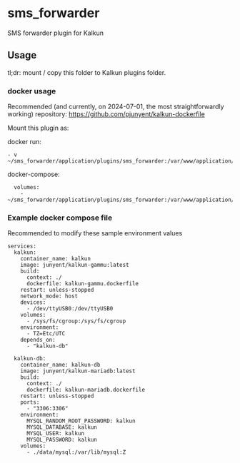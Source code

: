 # sms_forwarder
SMS forwarder plugin for Kalkun

## Usage

tl;dr: mount / copy this folder to Kalkun plugins folder.

### docker usage

Recommended (and currently, on 2024-07-01, the most straightforwardly working) repository: https://github.com/pjunyent/kalkun-dockerfile 

Mount this plugin as:

docker run:
```
- v ~/sms_forwarder/application/plugins/sms_forwarder:/var/www/application/plugins/sms_forwarder
```

docker-compose:
```
  volumes:
    - ~/sms_forwarder/application/plugins/sms_forwarder:/var/www/application/plugins/sms_forwarder
```

### Example docker compose file

Recommended to modify these sample environment values
```
services:
  kalkun:
    container_name: kalkun
    image: junyent/kalkun-gammu:latest
    build:
      context: ./
      dockerfile: kalkun-gammu.dockerfile
    restart: unless-stopped
    network_mode: host
    devices:
      - /dev/ttyUSB0:/dev/ttyUSB0
    volumes:
      - /sys/fs/cgroup:/sys/fs/cgroup
    environment:
      - TZ=Etc/UTC
    depends_on:
      - "kalkun-db"

  kalkun-db:
    container_name: kalkun-db
    image: junyent/kalkun-mariadb:latest
    build:
      context: ./
      dockerfile: kalkun-mariadb.dockerfile
    restart: unless-stopped
    ports:
      - "3306:3306"
    environment:
      MYSQL_RANDOM_ROOT_PASSWORD: kalkun 
      MYSQL_DATABASE: kalkun 
      MYSQL_USER: kalkun 
      MYSQL_PASSWORD: kalkun 
    volumes:
      - ./data/mysql:/var/lib/mysql:Z 
```

